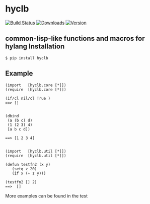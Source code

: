 hyclb
========

[![Build Status](https://img.shields.io/travis/niitsuma/hycl/master.svg?style=flat-square)](https://travis-ci.org/niitsuma/hycl)
[![Downloads](https://img.shields.io/pypi/dm/hyclb.svg?style=flat-square)](https://pypi.python.org/pypi/hyclb)
[![Version](https://img.shields.io/pypi/v/hyclb.svg?style=flat-square)](https://pypi.python.org/pypi/hyclb)

common-lisp-like functions and macros for hylang
Installation
------------

```shell
$ pip install hyclb
```

Example
-------
```hy
(import   [hyclb.core [*]])
(require  [hyclb.core [*]])

(if/cl nil/cl True ) 
==> []


(dbind
 (a (b c) d) 
 (1 (2 3) 4)
 [a b c d])
 
==> [1 2 3 4]


(import   [hyclb.util [*]])
(require  [hyclb.util [*]])

(defun testfn2 (x y)
   (setq z 20)
   (if x (+ z y)))
   
(testfn2 [] 2)
==>  []

```


More examples can be found in the test

